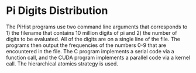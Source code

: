# Pi Digits Distribution
The PiHist programs use two command line arguments that corresponds to 1) the filename that contains 10 million digits of pi and 2) the number of digits to be evaluated. All of the digits are on a single line of the file. The programs then output the frequencies of the numbers 0-9 that are encountered in the file. The C program implements a serial code via a function call, and the CUDA
program implements a parallel code via a kernel call. The hierarchical atomics strategy is used.
